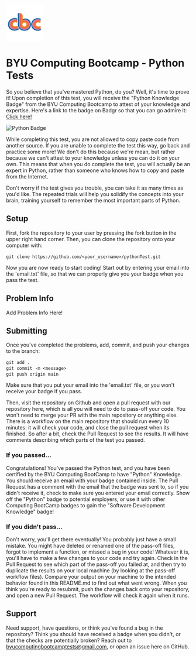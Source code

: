 <img src=".cbc/CBClogo.png" alt="Computing Boot Camp Logo" width="100"/>

# BYU Computing Bootcamp - Python Tests

So you believe that you've mastered Python, do you? Well, it's time to prove it! Upon completion of this test, you will receive
the "Python Knowledge Badge" from the BYU Computing Bootcamp to attest of your knowledge and expertise. Here's a link to the badge on Badgr so that you can go admire it: [Click here!](https://badgr.com/public/badges/NgxIhrkmRMaX32vg1IaGtg)

<img src="https://media.badgr.com/uploads/badges/104467dc-a510-4b5c-bdc5-711f5e994118.png" alt="Python Badge" width="200"/>

While completing this test, you are not allowed to copy paste code from another source. If you are unable to complete the test this way, go back and practice some more! We don't do this because we're mean, but rather because we can't attest to your knowledge unless you can do it on your own. This means that when you do complete the test, you will actually be an expert in Python, rather than someone who knows how to copy and paste from the Internet.

Don't worry if the test gives you trouble, you can take it as many times as you'd like. The repeated trials will help you solidify the concepts into your brain, training yourself to remember the most important parts of Python.

## Setup

First, fork the repository to your user by pressing the fork button in the upper right hand corner. Then, you can clone the repository onto your computer with:
```
git clone https://github.com/<your_username>/pythonTest.git
```
Now you are now ready to start coding!
Start out by entering your email into the 'email.txt' file, so that we can properly give you your badge when you pass the test.

## Problem Info

Add Problem Info Here!

## Submitting

Once you've completed the problems, add, commit, and push your changes to the branch:
```
git add .
git commit -m <message>
git push origin main
```
Make sure that you put your email into the 'email.txt' file, or you won't receive your badge if you pass.

Then, visit the repository on Github and open a pull request with our repository here,
which is all you will need to do to pass-off your code. You won't need to merge your
PR with the main repository or anything else. There is a workflow on the main
repository that should run every 10 minutes: it will check your code, and close the
pull request when its finished. So after a bit, check the Pull Request to see the results. 
It will have comments describing which parts of the test you passed.

### If you passed...
Congratulations! You've passed the Python test, and you have been certified
by the BYU Computing BootCamp to have "Python" Knowledge. You should receive an email with your badge contained inside. The
Pull Request has a comment with the email that the badge was sent to, so if you didn't receive it, check to make sure
you entered your email correctly. Show off the "Python" badge to potential employers, or use it with other Computing BootCamp 
badges to gain the "Software Development Knowledge" badge!

### If you didn't pass...
Don't worry, you'll get there eventually! You probably just have a small mistake. You might have deleted or renamed 
one of the pass-off files, forgot to implement a function, or missed a bug in your code! Whatever it is, you'll have to make a few 
changes to your code and try again. Check in the Pull Request to see which part of the pass-off you failed at, and then try to
duplicate the results on your local machine (by looking at the pass-off workflow files). Compare your output on your machine to
the intended behavior found in this README.md to find out what went wrong. When you think you're ready to resubmit, push the changes
back onto your repository, and open a new Pull Request. The workflow will check it again when it runs.

## Support

Need support, have questions, or think you've found a bug in the repository? Think you should have received a badge when
you didn't, or that the checks are potentially broken? Reach out to byucomputingbootcamptests@gmail.com, or open an issue here on
GitHub.
